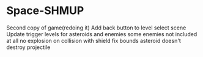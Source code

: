 # Space-SHMUP
Second copy of game(redoing it)
Add back button to level select scene
Update trigger levels for asteroids and enemies
some enemies not included at all
no explosion on collision with shield
fix bounds
asteroid doesn't destroy projectile
